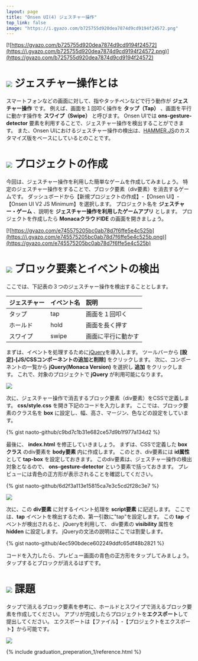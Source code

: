 ```yaml
---
layout: page
title: "Onsen UI(4) ジェスチャー操作"
top_link: false
image: "https://i.gyazo.com/b725755d920dea7874d9cd9194f24572.png"
---
```


[![https://gyazo.com/b725755d920dea7874d9cd9194f24572](https://i.gyazo.com/b725755d920dea7874d9cd9194f24572.png)](https://gyazo.com/b725755d920dea7874d9cd9194f24572)

# <img src="https://i.gyazo.com/261ba098b5b016e01a3dfb36abec79bb.png"> ジェスチャー操作とは

スマートフォンなどの画面に対して、指やタッチペンなどで行う動作が **ジェスチャー操作** です。
例えば、画面を１回叩く操作を **タップ（Tap）** 、画面を平行に動かす操作を **スワイプ（Swipe）** と呼びます。
Onsen UIでは **ons-gesture-detector** 要素を利用することで、ジェスチャー操作を検出することができます。
また、Onsen UIにおけるジェスチャー操作の検出は、[HAMMER.JS](https://hammerjs.github.io/)のカスタマイズ版をベースにしているとのことです。

# <img src="https://i.gyazo.com/261ba098b5b016e01a3dfb36abec79bb.png"> プロジェクトの作成

今回は、ジェスチャー操作を利用した簡単なゲームを作成してみましょう。
特定のジェスチャー操作をすることで、ブロック要素（div要素）を消去するゲームです。
ダッシュボードから【新規プロジェクトの作成】-【Onsen UI】-【Onsen UI V2 JS Minimum】を選択します。
プロジェクト名を **ジェスチャー・ゲーム** 、説明を **ジェスチャー操作を利用したゲームアプリ** とします。
プロジェクトを作成したら **MonacaクラウドIDE** の画面を開きましょう。

[![https://gyazo.com/e745575205bc0ab78d7f6ffe5e4c525b](https://i.gyazo.com/e745575205bc0ab78d7f6ffe5e4c525b.png)](https://gyazo.com/e745575205bc0ab78d7f6ffe5e4c525b)

# <img src="https://i.gyazo.com/261ba098b5b016e01a3dfb36abec79bb.png"> ブロック要素とイベントの検出

ここでは、下記表の３つのジェスチャー操作を検出することとします。

| ジェスチャー | イベント名 | 説明 |
|:-|:-|:-|
| タップ | tap | 画面を１回叩く |
| ホールド | hold | 画面を長く押す |
| スワイプ | swipe | 画面に平行に動かす |

まずは、イベントを処理するために[jQuery](https://jquery.com/)を導入します。
ツールバーから **[設定]-[JS/CSSコンポーネントの追加と削除]** をクリックします。
次に、コンポーネントの一覧から **jQuery(Monaca Version)** を選択し **追加** をクリックします。
これで、対象のプロジェクトで **jQuery** が利用可能になります。

<img class="shadow" src="https://i.gyazo.com/e0bc9ce6013b8e9a4eb0309eab17db8b.png">

次に、ジェスチャー操作で消去するブロック要素（div要素）をCSSで定義します。
**css/style.css** を開き下記のコードを入力します。
ここでは、ブロック要素のクラス名を **box** に設定し、幅、高さ、マージン、色などの設定をしています。

{% gist naoto-github/c9bd7c1b31e682ce57d9b1f977a134d2 %}

最後に、 **index.html** を修正していきましょう。
まずは、CSSで定義した **boxクラス** のdiv要素を **body要素** 内に作成します。
このとき、div要素には **id属性** として **tap-box** を設定しておきます。
このdiv要素は、ジェスチャー操作の検出対象となるので、
**ons-gesture-detector** という要素で括っておきます。
プレビューには青色の正方形が表示されることを確認してください。

{% gist naoto-github/6d2f3a113e15815ca7e3c5cd2f28c3e7 %}

<img class="shadow" src="https://i.gyazo.com/651383480b6fb6a09498c3fdc9db086e.png">

次に、この **div要素** に対するイベント処理を **script要素** に記述します。
ここでは、**tap** イベントを検出するため、第一引数に"tap"を設定します。
この **tap** イベントが検出されると、jQueryを利用して、
div要素の **visibility** 属性を **hidden** に設定します。
jQueryの文法の説明はここでは割愛します。

{% gist naoto-github/4ec590bdece602249ddfc65df48b2821 %}

コードを入力したら、プレビュー画面の青色の正方形をタップしてみましょう。
タップするとブロックが消えるはずです。

# <img src="https://i.gyazo.com/261ba098b5b016e01a3dfb36abec79bb.png"> 課題

タップで消えるブロック要素を参考に、ホールドとスワイプで消えるブロック要素を作成してください。
アプリが完成したらプロジェクトを**エクスポート**して提出してください。
エクスポートは【ファイル】-【プロジェクトをエクスポート】から可能です。

<img class="shadow" src="https://i.gyazo.com/8883321a8c6ed9b14c7efc473e2d4dea.png">

{% include graduation_preperation_1/reference.html %}
